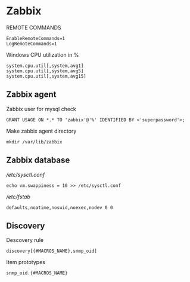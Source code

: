 # Zabbix

REMOTE COMMANDS
```
EnableRemoteCommands=1
LogRemoteCommands=1
```

Windows CPU utilization in %
```
system.cpu.util[,system,avg1]
system.cpu.util[,system,avg5]
system.cpu.util[,system,avg15]
```

## Zabbix agent

Zabbix user for mysql check
```
GRANT USAGE ON *.* TO 'zabbix'@'%' IDENTIFIED BY <'superpassword'>;
```

Make zabbix agent directory
```
mkdir /var/lib/zabbix
```

## Zabbix database
_/etc/sysctl.conf_
```
echo vm.swappiness = 10 >> /etc/sysctl.conf
```

_/etc/fstab_
```
defaults,noatime,nosuid,noexec,nodev 0 0
```

## Discovery

Descovery rule
```
discovery[{#MACROS_NAME},snmp_oid]
```

Item prototypes
```
snmp_oid.{#MACROS_NAME}
```
